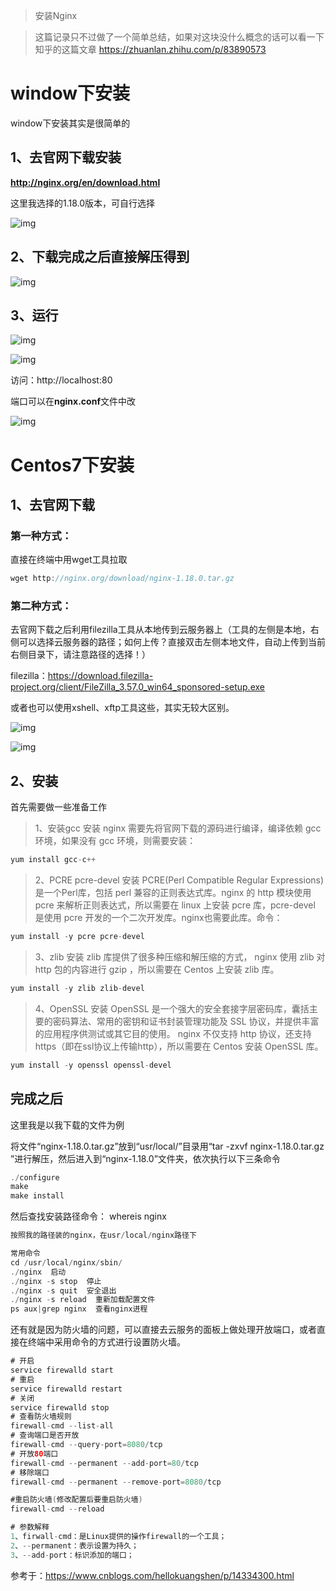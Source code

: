 > 安装Nginx

> 这篇记录只不过做了一个简单总结，如果对这块没什么概念的话可以看一下知乎的这篇文章
> https://zhuanlan.zhihu.com/p/83890573




# window下安装

window下安装其实是很简单的

## 1、去官网下载安装
**http://nginx.org/en/download.html**

这里我选择的1.18.0版本，可自行选择

![img](https://unleashed.oss-cn-beijing.aliyuncs.com/picgo/1642663294066-9f3e163a-edaf-49a3-9faa-f9b13108b51b.png)

## 2、下载完成之后直接解压得到

![img](https://unleashed.oss-cn-beijing.aliyuncs.com/picgo/1642663435904-d8df3294-52aa-4cbb-b531-3de479a25948.png)

## 3、运行

![img](https://unleashed.oss-cn-beijing.aliyuncs.com/picgo/1642663543428-a78966d6-7651-4603-a682-64e705743d12.png)

![img](https://unleashed.oss-cn-beijing.aliyuncs.com/picgo/1642663640521-bb49f423-ce94-4ab0-bfa7-0df5fc438674.png)

访问：http://localhost:80 

端口可以在**nginx.conf**文件中改

![img](https://unleashed.oss-cn-beijing.aliyuncs.com/picgo/1642663774369-0e7fb906-409a-4cbd-aad8-87521eed5cfc.png)



# Centos7下安装

## 1、去官网下载

### 第一种方式：

直接在终端中用wget工具拉取

```java
wget http://nginx.org/download/nginx-1.18.0.tar.gz
```

### 第二种方式：

去官网下载之后利用filezilla工具从本地传到云服务器上（工具的左侧是本地，右侧可以选择云服务器的路径；如何上传？直接双击左侧本地文件，自动上传到当前右侧目录下，请注意路径的选择！）

filezilla：https://download.filezilla-project.org/client/FileZilla_3.57.0_win64_sponsored-setup.exe

或者也可以使用xshell、xftp工具这些，其实无较大区别。

![img](https://unleashed.oss-cn-beijing.aliyuncs.com/picgo/1642663864305-8dbf32c8-3815-4ef2-8b54-88a3a5c111fc.png)

![img](https://unleashed.oss-cn-beijing.aliyuncs.com/picgo/1642665115695-ed34da14-d9bd-4184-a848-4c0e40b77b29.png)

## 2、安装

首先需要做一些准备工作

> 1、安装gcc
> 安装 nginx 需要先将官网下载的源码进行编译，编译依赖 gcc 环境，如果没有 gcc 环境，则需要安装：

```java
yum install gcc-c++ 
```



> 2、PCRE pcre-devel 安装
> PCRE(Perl Compatible Regular Expressions) 是一个Perl库，包括 perl 兼容的正则表达式库。nginx 的 http 模块使用 pcre 来解析正则表达式，所以需要在 linux 上安装 pcre 库，pcre-devel 是使用 pcre 开发的一个二次开发库。nginx也需要此库。命令：

```java
yum install -y pcre pcre-devel 
```

> 3、zlib 安装
> zlib 库提供了很多种压缩和解压缩的方式， nginx 使用 zlib 对 http 包的内容进行 gzip ，所以需要在 Centos 上安装 zlib 库。

```java
yum install -y zlib zlib-devel 
```

> 4、OpenSSL 安装
> OpenSSL 是一个强大的安全套接字层密码库，囊括主要的密码算法、常用的密钥和证书封装管理功能及 SSL 协议，并提供丰富的应用程序供测试或其它目的使用。
> nginx 不仅支持 http 协议，还支持 https（即在ssl协议上传输http），所以需要在 Centos 安装 OpenSSL 库。

```java
yum install -y openssl openssl-devel
```

## 完成之后

这里我是以我下载的文件为例

将文件“nginx-1.18.0.tar.gz”放到“usr/local/”目录用“tar -zxvf nginx-1.18.0.tar.gz ”进行解压，然后进入到“nginx-1.18.0”文件夹，依次执行以下三条命令

```java
./configure
make
make install
```

然后查找安装路径命令： whereis nginx

```java
按照我的路径装的nginx，在usr/local/nginx路径下

常用命令
cd /usr/local/nginx/sbin/
./nginx  启动
./nginx -s stop  停止
./nginx -s quit  安全退出
./nginx -s reload  重新加载配置文件
ps aux|grep nginx  查看nginx进程
```

还有就是因为防火墙的问题，可以直接去云服务的面板上做处理开放端口，或者直接在终端中采用命令的方式进行设置防火墙。

```java
# 开启
service firewalld start
# 重启
service firewalld restart
# 关闭
service firewalld stop
# 查看防火墙规则
firewall-cmd --list-all
# 查询端口是否开放
firewall-cmd --query-port=8080/tcp
# 开放80端口
firewall-cmd --permanent --add-port=80/tcp
# 移除端口
firewall-cmd --permanent --remove-port=8080/tcp

#重启防火墙(修改配置后要重启防火墙)
firewall-cmd --reload

# 参数解释
1、firwall-cmd：是Linux提供的操作firewall的一个工具；
2、--permanent：表示设置为持久；
3、--add-port：标识添加的端口；
```

参考于：https://www.cnblogs.com/hellokuangshen/p/14334300.html

